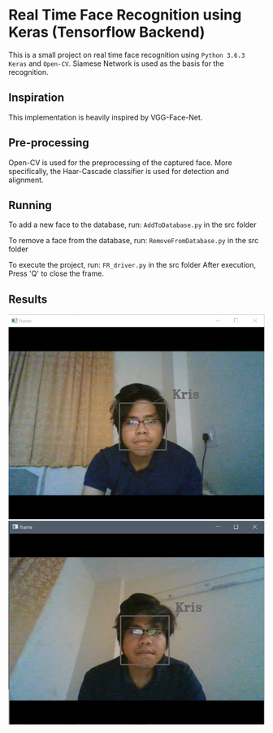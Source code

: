 # Real Time Face Recognition using Keras (Tensorflow Backend)
This is a small project on real time face recognition using `Python 3.6.3` `Keras` and `Open-CV`. Siamese Network is used as the basis for the recognition. 

## Inspiration
This implementation is heavily inspired by VGG-Face-Net.

## Pre-processing
Open-CV is used for the preprocessing of the captured face. More specifically, the Haar-Cascade classifier is used for detection and alignment.

## Running
To add a new face to the database, run: `AddToDatabase.py` in the src folder

To remove a face from the database, run: `RemoveFromDatabase.py` in the src folder

To execute the project, run: `FR_driver.py` in the src folder
After execution, Press 'Q' to close the frame.

## Results
![Result1](/results/Capture.PNG)
![Result2](/results/Capture2.PNG)
